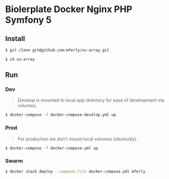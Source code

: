 # Biolerplate Docker Nginx PHP Symfony 5

## Install

```bash
$ git clone git@github.com:mferly/xx-array.git

$ cd xx-array
```

## Run

### Dev
> Develop is mounted to local app directory for ease of development via volumes.

```bash
$ docker-compose -f docker-compose-develop.yml up
```

### Prod
> For production we don't mount local volumes (obviously).

```bash
$ docker-compose -f docker-compose.yml up
```

### Swarm
```bash
$ docker stack deploy --compose-file docker-compose.yml mferly
```
